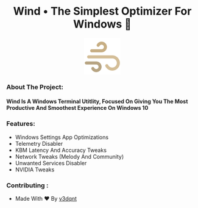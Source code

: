 
<h1 align="center">Wind • The Simplest Optimizer For Windows 🌃</h1>
<div align="center">
  <img src="https://github.com/v3dqnt/Wind/blob/main/icons8-wind-96.png" align="center"> 
</div>

### About The Project:
<h4>Wind Is A Windows Terminal Utitlity, Focused On Giving You The Most Productive And Smoothest Experience On Windows 10</h4>

### Features:
- Windows Settings App Optimizations
- Telemetry Disabler
- KBM Latency And Accuracy Tweaks
- Network Tweaks (Melody And Community)
- Unwanted Services Disabler
- NVIDIA Tweaks

### Contributing :
- Made With ❤ By [v3dqnt](http://github.com/v3dqnt "v3dqnt")
